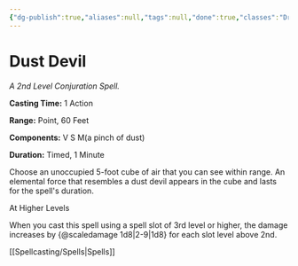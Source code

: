 ```yaml
---
{"dg-publish":true,"aliases":null,"tags":null,"done":true,"classes":"Druid, Sorcerer, Wizard,","spellLevel":2,"school":"Conjuration","source":"XGE","permalink":"/spells/dust-devil/","dgHomeLink":false,"dgPassFrontmatter":true}
---
```


# Dust Devil
*A 2nd Level Conjuration Spell.*

**Casting Time:** 1 Action

**Range:** Point, 60 Feet

**Components:** V S M(a pinch of dust)

**Duration:** Timed, 1 Minute

Choose an unoccupied 5-foot cube of air that you can see within range. An elemental force that resembles a dust devil appears in the cube and lasts for the spell's duration.

At Higher Levels

When you cast this spell using a spell slot of 3rd level or higher, the damage increases by {@scaledamage 1d8|2-9|1d8} for each slot level above 2nd.

[[Spellcasting/Spells|Spells]]
